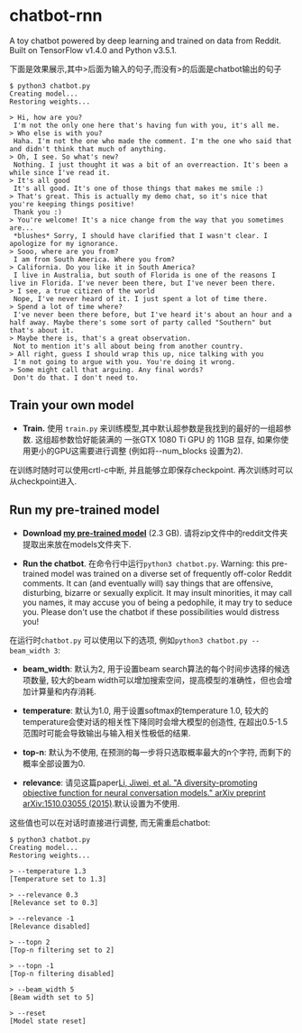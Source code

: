 # chatbot-rnn
A toy chatbot powered by deep learning and trained on data from Reddit. 
Built on TensorFlow v1.4.0 and Python v3.5.1.

下面是效果展示,其中>后面为输入的句子,而没有>的后面是chatbot输出的句子
```
$ python3 chatbot.py
Creating model...
Restoring weights...

> Hi, how are you?
 I'm not the only one here that's having fun with you, it's all me.
> Who else is with you?
 Haha. I'm not the one who made the comment. I'm the one who said that and didn't think that much of anything. 
> Oh, I see. So what's new?
 Nothing. I just thought it was a bit of an overreaction. It's been a while since I've read it. 
> It's all good
 It's all good. It's one of those things that makes me smile :)
> That's great. This is actually my demo chat, so it's nice that you're keeping things positive!
 Thank you :) 
> You're welcome! It's a nice change from the way that you sometimes are...
 *blushes* Sorry, I should have clarified that I wasn't clear. I apologize for my ignorance.
> Sooo, where are you from?             
 I am from South America. Where you from?
> California. Do you like it in South America?
 I live in Australia, but south of Florida is one of the reasons I live in Florida. I've never been there, but I've never been there. 
> I see, a true citizen of the world
 Nope, I've never heard of it. I just spent a lot of time there. 
> Spend a lot of time where?
 I've never been there before, but I've heard it's about an hour and a half away. Maybe there's some sort of party called "Southern" but that's about it. 
> Maybe there is, that's a great observation.
 Not to mention it's all about being from another country.
> All right, guess I should wrap this up, nice talking with you
 I'm not going to argue with you. You're doing it wrong.
> Some might call that arguing. Any final words?
 Don't do that. I don't need to. 
 ```

## Train your own model

- **Train.** 使用 `train.py` 来训练模型,其中默认超参数是我找到的最好的一组超参数.
这组超参数恰好能装满的 一张GTX 1080 Ti GPU 的 11GB 显存, 如果你使用更小的GPU这需要进行调整 (例如将--num_blocks 设置为2).

在训练时随时可以使用crtl-c中断, 并且能够立即保存checkpoint. 
再次训练时可以从checkpoint进入.

## Run my pre-trained model

- **Download [my pre-trained model](https://share.weiyun.com/VYRvTAbh)** (2.3 GB). 请将zip文件中的reddit文件夹提取出来放在models文件夹下.

- **Run the chatbot**. 在命令行中运行`python3 chatbot.py`. 
Warning: this pre-trained model was trained on a diverse set of frequently off-color Reddit comments. It can (and eventually will) say things that are offensive, disturbing, bizarre or sexually explicit. It may insult minorities, it may call you names, it may accuse you of being a pedophile, it may try to seduce you. Please don't use the chatbot if these possibilities would distress you!

在运行时`chatbot.py` 可以使用以下的选项, 例如`python3 chatbot.py --beam_width 3`:

- **beam_width**: 默认为2, 用于设置beam search算法的每个时间步选择的候选项数量, 较大的beam width可以增加搜索空间，提高模型的准确性，但也会增加计算量和内存消耗.

- **temperature**: 默认为1.0, 用于设置softmax的temperature 1.0, 较大的temperature会使对话的相关性下降同时会增大模型的创造性, 在超出0.5-1.5范围时可能会导致输出与输入相关性极低的结果.

- **top-n**: 默认为不使用, 在预测的每一步将只选取概率最大的n个字符, 而剩下的概率全部设置为0.

- **relevance**: 请见这篇paper[Li, Jiwei, et al. "A diversity-promoting objective function for neural conversation models." arXiv preprint arXiv:1510.03055 (2015)](https://arxiv.org/abs/1510.03055).默认设置为不使用.


这些值也可以在对话时直接进行调整, 而无需重启chatbot:

```
$ python3 chatbot.py
Creating model...
Restoring weights...

> --temperature 1.3
[Temperature set to 1.3]

> --relevance 0.3
[Relevance set to 0.3]

> --relevance -1
[Relevance disabled]

> --topn 2
[Top-n filtering set to 2]

> --topn -1
[Top-n filtering disabled]

> --beam_width 5
[Beam width set to 5]

> --reset
[Model state reset]
```

